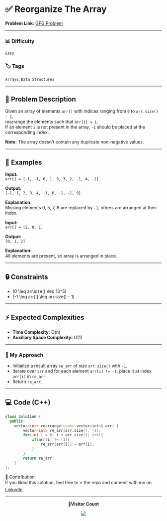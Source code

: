 # ✅ Reorganize The Array

**Problem Link:** [GFG Problem](https://www.geeksforgeeks.org/problems/reorganize-the-array4810/0)

---

### 📊 Difficulty

`Easy`

### 🏷️ Tags

`Arrays`, `Data Structures`

---

## 📝 Problem Description

Given an array of elements `arr[]` with indices ranging from `0` to `arr.size() - 1`,  
rearrange the elements such that `arr[i] = i`.  
If an element `i` is not present in the array, `-1` should be placed at the corresponding index.

**Note:** The array doesn't contain any duplicate non-negative values.

---

## 📌 Examples

**Input:**  
`arr[] = [-1, -1, 6, 1, 9, 3, 2, -1, 4, -1]`

**Output:**  
`[-1, 1, 2, 3, 4, -1, 6, -1, -1, 9]`

**Explanation:**  
Missing elements 0, 5, 7, 8 are replaced by `-1`, others are arranged at their index.

**Input:**  
`arr[] = [2, 0, 1]`

**Output:**  
`[0, 1, 2]`

**Explanation:**  
All elements are present, so array is arranged in place.

---

## 🔒 Constraints

- \(0 \leq arr.size() \leq 10^5\)
- \(-1 \leq arr[i] \leq arr.size() - 1\)

---

## ⚡ Expected Complexities

- **Time Complexity:** O(n)
- **Auxiliary Space Complexity:** O(1)

---

### 🚀 My Approach

- Initialize a result array `re_arr` of size `arr.size()` with `-1`.
- Iterate over `arr` and for each element `arr[i] != -1`, place it at index `arr[i]` in `re_arr`.
- Return `re_arr`.

---

## 💻 Code (C++)

```cpp
class Solution {
  public:
    vector<int> rearrange(const vector<int>& arr) {
        vector<int> re_arr(arr.size(), -1);
        for(int i = 0; i < arr.size(); i++){
            if(arr[i] != -1){
                re_arr[arr[i]] = arr[i];
            }
        }
        return re_arr;
    }
};
```

🤝 Contribution  
If you liked this solution, feel free to ⭐ the repo and connect with me on [LinkedIn](https://www.linkedin.com/in/sarvesh-choudhary-7571a6126/).

---

<p align="center"> <b>📍Visitor Count</b> </p> <p align="center"> <img src="https://visitor-badge.laobi.icu/badge?page_id=sarveshguru.GFG-POTD" /> </p>
